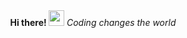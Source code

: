 <div align="center">
   <b>Hi there! <img src="https://media.giphy.com/media/hvRJCLFzcasrR4ia7z/giphy.gif" width="25px"></b>
   <i>Coding changes the world</i>
</div>
<!--
**AlphaYu/alphayu** is a ✨ _special_ ✨ repository because its `README.md` (this file) appears on your GitHub profile.

Here are some ideas to get you started:

- 🔭 I’m currently working on ...
- 🌱 I’m currently learning ...
- 👯 I’m looking to collaborate on ...
- 🤔 I’m looking for help with ...
- 💬 Ask me about ...
- 📫 How to reach me: ...
- 😄 Pronouns: ...
- ⚡ Fun fact: ...
-->
